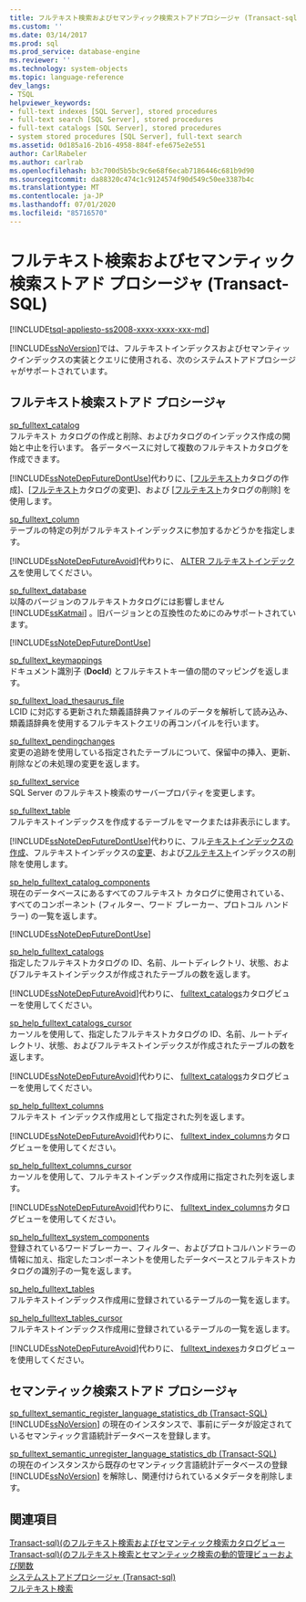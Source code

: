 ```yaml
---
title: フルテキスト検索およびセマンティック検索ストアドプロシージャ (Transact-sql) |Microsoft Docs
ms.custom: ''
ms.date: 03/14/2017
ms.prod: sql
ms.prod_service: database-engine
ms.reviewer: ''
ms.technology: system-objects
ms.topic: language-reference
dev_langs:
- TSQL
helpviewer_keywords:
- full-text indexes [SQL Server], stored procedures
- full-text search [SQL Server], stored procedures
- full-text catalogs [SQL Server], stored procedures
- system stored procedures [SQL Server], full-text search
ms.assetid: 0d185a16-2b16-4958-884f-efe675e2e551
author: CarlRabeler
ms.author: carlrab
ms.openlocfilehash: b3c700d5b5bc9c6e68f6ecab7186446c681b9d90
ms.sourcegitcommit: da88320c474c1c9124574f90d549c50ee3387b4c
ms.translationtype: MT
ms.contentlocale: ja-JP
ms.lasthandoff: 07/01/2020
ms.locfileid: "85716570"
---
```

# <a name="full-text-search-and-semantic-search-stored-procedures-transact-sql"></a>フルテキスト検索およびセマンティック検索ストアド プロシージャ (Transact-SQL)
[!INCLUDE[tsql-appliesto-ss2008-xxxx-xxxx-xxx-md](../../includes/applies-to-version/sqlserver.md)]

  [!INCLUDE[ssNoVersion](../../includes/ssnoversion-md.md)]では、フルテキストインデックスおよびセマンティックインデックスの実装とクエリに使用される、次のシステムストアドプロシージャがサポートされています。  
  
## <a name="full-text-search-stored-procedures"></a>フルテキスト検索ストアド プロシージャ  
 [sp_fulltext_catalog](../../relational-databases/system-stored-procedures/sp-fulltext-catalog-transact-sql.md)  
 フルテキスト カタログの作成と削除、およびカタログのインデックス作成の開始と中止を行います。 各データベースに対して複数のフルテキストカタログを作成できます。  
  
 [!INCLUDE[ssNoteDepFutureDontUse](../../includes/ssnotedepfuturedontuse-md.md)]代わりに、[[フルテキスト](../../t-sql/statements/create-fulltext-catalog-transact-sql.md)カタログの作成]、[[フルテキスト](../../t-sql/statements/alter-fulltext-catalog-transact-sql.md)カタログの変更]、および [[フルテキスト](../../t-sql/statements/drop-fulltext-catalog-transact-sql.md)カタログの削除] を使用します。  
  
 [sp_fulltext_column](../../relational-databases/system-stored-procedures/sp-fulltext-column-transact-sql.md)  
 テーブルの特定の列がフルテキストインデックスに参加するかどうかを指定します。  
  
 [!INCLUDE[ssNoteDepFutureAvoid](../../includes/ssnotedepfutureavoid-md.md)]代わりに、 [ALTER フルテキストインデックス](../../t-sql/statements/alter-fulltext-index-transact-sql.md)を使用してください。  
  
 [sp_fulltext_database](../../relational-databases/system-stored-procedures/sp-fulltext-database-transact-sql.md)  
 以降のバージョンのフルテキストカタログには影響しません [!INCLUDE[ssKatmai](../../includes/sskatmai-md.md)] 。旧バージョンとの互換性のためにのみサポートされています。  
  
 [!INCLUDE[ssNoteDepFutureDontUse](../../includes/ssnotedepfuturedontuse-md.md)]  
  
 [sp_fulltext_keymappings](../../relational-databases/system-stored-procedures/sp-fulltext-keymappings-transact-sql.md)  
 ドキュメント識別子 (**DocId**) とフルテキストキー値の間のマッピングを返します。  
  
 [sp_fulltext_load_thesaurus_file](../../relational-databases/system-stored-procedures/sp-fulltext-load-thesaurus-file-transact-sql.md)  
 LCID に対応する更新された類義語辞典ファイルのデータを解析して読み込み、類義語辞典を使用するフルテキストクエリの再コンパイルを行います。  
  
 [sp_fulltext_pendingchanges](../../relational-databases/system-stored-procedures/sp-fulltext-pendingchanges-transact-sql.md)  
 変更の追跡を使用している指定されたテーブルについて、保留中の挿入、更新、削除などの未処理の変更を返します。  
  
 [sp_fulltext_service](../../relational-databases/system-stored-procedures/sp-fulltext-service-transact-sql.md)  
 SQL Server のフルテキスト検索のサーバープロパティを変更します。  
  
 [sp_fulltext_table](../../relational-databases/system-stored-procedures/sp-fulltext-table-transact-sql.md)  
 フルテキストインデックスを作成するテーブルをマークまたは非表示にします。  
  
 [!INCLUDE[ssNoteDepFutureDontUse](../../includes/ssnotedepfuturedontuse-md.md)]代わりに、フル[テキストインデックスの作成](../../t-sql/statements/create-fulltext-index-transact-sql.md)、フルテキストインデックスの[変更](../../t-sql/statements/alter-fulltext-index-transact-sql.md)、および[フルテキスト](../../t-sql/statements/drop-fulltext-index-transact-sql.md)インデックスの削除を使用します。  
  
 [sp_help_fulltext_catalog_components](../../relational-databases/system-stored-procedures/sp-help-fulltext-catalog-components-transact-sql.md)  
 現在のデータベースにあるすべてのフルテキスト カタログに使用されている、すべてのコンポーネント (フィルター、ワード ブレーカー、プロトコル ハンドラー) の一覧を返します。  
  
 [!INCLUDE[ssNoteDepFutureDontUse](../../includes/ssnotedepfuturedontuse-md.md)]  
  
 [sp_help_fulltext_catalogs](../../relational-databases/system-stored-procedures/sp-help-fulltext-catalogs-transact-sql.md)  
 指定したフルテキストカタログの ID、名前、ルートディレクトリ、状態、およびフルテキストインデックスが作成されたテーブルの数を返します。  
  
 [!INCLUDE[ssNoteDepFutureAvoid](../../includes/ssnotedepfutureavoid-md.md)]代わりに、 [fulltext_catalogs](../../relational-databases/system-catalog-views/sys-fulltext-catalogs-transact-sql.md)カタログビューを使用してください。  
  
 [sp_help_fulltext_catalogs_cursor](../../relational-databases/system-stored-procedures/sp-help-fulltext-catalogs-cursor-transact-sql.md)  
 カーソルを使用して、指定したフルテキストカタログの ID、名前、ルートディレクトリ、状態、およびフルテキストインデックスが作成されたテーブルの数を返します。  
  
 [!INCLUDE[ssNoteDepFutureAvoid](../../includes/ssnotedepfutureavoid-md.md)]代わりに、 [fulltext_catalogs](../../relational-databases/system-catalog-views/sys-fulltext-catalogs-transact-sql.md)カタログビューを使用してください。  
  
 [sp_help_fulltext_columns](../../relational-databases/system-stored-procedures/sp-help-fulltext-columns-transact-sql.md)  
 フルテキスト インデックス作成用として指定された列を返します。  
  
 [!INCLUDE[ssNoteDepFutureAvoid](../../includes/ssnotedepfutureavoid-md.md)]代わりに、 [fulltext_index_columns](../../relational-databases/system-catalog-views/sys-fulltext-index-columns-transact-sql.md)カタログビューを使用してください。  
  
 [sp_help_fulltext_columns_cursor](../../relational-databases/system-stored-procedures/sp-help-fulltext-columns-cursor-transact-sql.md)  
 カーソルを使用して、フルテキストインデックス作成用に指定された列を返します。  
  
 [!INCLUDE[ssNoteDepFutureAvoid](../../includes/ssnotedepfutureavoid-md.md)]代わりに、 [fulltext_index_columns](../../relational-databases/system-catalog-views/sys-fulltext-index-columns-transact-sql.md)カタログビューを使用してください。  
  
 [sp_help_fulltext_system_components](../../relational-databases/system-stored-procedures/sp-help-fulltext-system-components-transact-sql.md)  
 登録されているワードブレーカー、フィルター、およびプロトコルハンドラーの情報に加え、指定したコンポーネントを使用したデータベースとフルテキストカタログの識別子の一覧を返します。  
  
 [sp_help_fulltext_tables](../../relational-databases/system-stored-procedures/sp-help-fulltext-tables-transact-sql.md)  
 フルテキストインデックス作成用に登録されているテーブルの一覧を返します。  
  
 [sp_help_fulltext_tables_cursor](../../relational-databases/system-stored-procedures/sp-help-fulltext-tables-cursor-transact-sql.md)  
 フルテキストインデックス作成用に登録されているテーブルの一覧を返します。  
  
 [!INCLUDE[ssNoteDepFutureAvoid](../../includes/ssnotedepfutureavoid-md.md)]代わりに、 [fulltext_indexes](../../relational-databases/system-catalog-views/sys-fulltext-indexes-transact-sql.md)カタログビューを使用してください。  
  
## <a name="semantic-search-stored-procedures"></a>セマンティック検索ストアド プロシージャ  
 [sp_fulltext_semantic_register_language_statistics_db &#40;Transact-SQL&#41;](../../relational-databases/system-stored-procedures/sp-fulltext-semantic-register-language-statistics-db-transact-sql.md)  
 [!INCLUDE[ssNoVersion](../../includes/ssnoversion-md.md)] の現在のインスタンスで、事前にデータが設定されているセマンティック言語統計データベースを登録します。  
  
 [sp_fulltext_semantic_unregister_language_statistics_db &#40;Transact-SQL&#41;](../../relational-databases/system-stored-procedures/sp-fulltext-semantic-unregister-language-statistics-db-transact-sql.md)  
 の現在のインスタンスから既存のセマンティック言語統計データベースの登録 [!INCLUDE[ssNoVersion](../../includes/ssnoversion-md.md)] を解除し、関連付けられているメタデータを削除します。  
  
## <a name="see-also"></a>関連項目  
 [Transact-sql&#41;&#40;のフルテキスト検索およびセマンティック検索カタログビュー](../../relational-databases/system-catalog-views/full-text-search-and-semantic-search-catalog-views-transact-sql.md)   
 [Transact-sql&#41;&#40;のフルテキスト検索とセマンティック検索の動的管理ビューおよび関数](../../relational-databases/system-dynamic-management-views/full-text-and-semantic-search-dynamic-management-views-functions.md)   
 [システムストアドプロシージャ &#40;Transact-sql&#41;](../../relational-databases/system-stored-procedures/system-stored-procedures-transact-sql.md)   
 [フルテキスト検索](../../relational-databases/search/full-text-search.md)  
  
  
